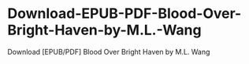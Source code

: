 # Download-EPUB-PDF-Blood-Over-Bright-Haven-by-M.L.-Wang
Download [EPUB/PDF] Blood Over Bright Haven by M.L.  Wang
